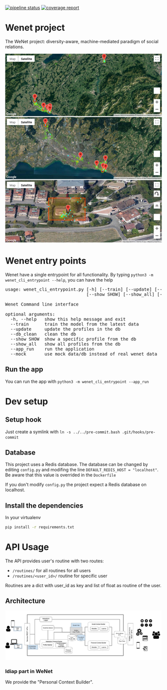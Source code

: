 [![pipeline status](https://gitlab.idiap.ch/wenet/personal_context_builder/badges/master/pipeline.svg)](https://gitlab.idiap.ch/wenet/personal_context_builder/commits/master) [![coverage report](https://gitlab.idiap.ch/wenet/personal_context_builder/badges/master/coverage.svg)](https://gitlab.idiap.ch/wenet/personal_context_builder/commits/master)

# Wenet project

The WeNet project: diversity-aware, machine-mediated paradigm of social relations.

![map example top level](./media/top_level_map.png)
![map example middle level](./media/middle_level_map.png)
![map example low level](./media/low_level_map.png)

# Wenet entry points

Wenet have a single entrypoint for all functionality. By typing `python3 -m wenet_cli_entrypoint --help`, you can have the help

<pre>
usage: wenet_cli_entrypoint.py [-h] [--train] [--update] [--db_clean]
                               [--show SHOW] [--show_all] [--app_run] [--mock]

Wenet Command line interface

optional arguments:
  -h, --help   show this help message and exit
  --train      train the model from the latest data
  --update     update the profiles in the db
  --db_clean   clean the db
  --show SHOW  show a specific profile from the db
  --show_all   show all profiles from the db
  --app_run    run the application
  --mock       use mock data/db instead of real wenet data
</pre>

## Run the app

You can run the app with `python3 -m wenet_cli_entrypoint --app_run`

# Dev setup

## Setup hook

Just create a symlink with `ln -s ../../pre-commit.bash .git/hooks/pre-commit`

## Database

This project uses a Redis database. The database can be changed by editing `config.py` and modifing the line `DEFAULT_REDIS_HOST = "localhost"`. Be aware that this value is overrided in the `Dockerfile`

If you don't modify `config.py` the project expect a Redis database on localhost.

## Install the dependencies

In your virtualenv

```bash
pip install -r requirements.txt
```

# API Usage

The API provides user's routine with two routes:

*  `/routines/` for all routines for all users
*  `/routines/<user_id>/` routine for specific user

Routines are a dict with user_id as key and list of float as routine of the user.

## Architecture

![architecture](./media/architecture.png)

### Idiap part in WeNet

We provide the "Personal Context Builder".